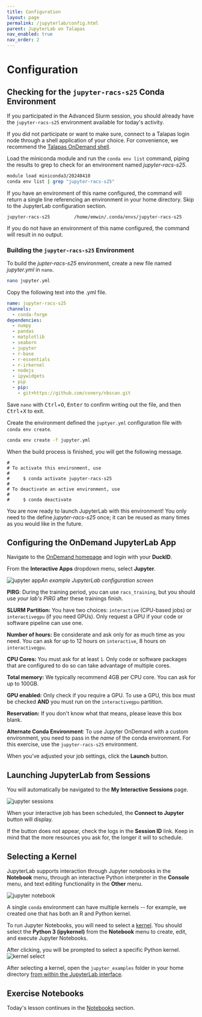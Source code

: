 ```yaml
---
title: Configuration
layout: page
permalink: /jupyterlab/config.html
parent: JupyterLab on Talapas
nav_enabled: true
nav_order: 2
---
```


# Configuration

## Checking for the `jupyter-racs-s25` Conda Environment
If you participated in the Advanced Slurm session, you should already have the `jupyter-racs-s25` environment available for today's activity. 

If you did not participate or want to make sure, connect to a Talapas login node through a shell application of your choice.
For convenience, we recommend the [Talapas OnDemand shell](https://ondemand.talapas.uoregon.edu/pun/sys/shell/ssh/login1.talapas.uoregon.edu).

Load the miniconda module and run the `conda env list` command, piping the results to grep to check for an environment named *jupyter-racs-s25*.

```bash
module load miniconda3/20240410
conda env list | grep "jupyter-racs-s25"
```

If you have an environment of this name configured, the command will return a single line referencing an environment in your home directory. Skip to the JupyterLab configuration section.

```output
jupyter-racs-s25         /home/emwin/.conda/envs/jupyter-racs-s25
```


If you do not have an environment of this name configured, the command will result in no output. 

### Building the `jupyter-racs-s25` Environment 

To build the *jupter-racs-s25* environment, create a new file named *jupyter.yml* in `nano`.

```bash
nano jupyter.yml
```

Copy the following text into the .yml file.
```yml
name: jupyter-racs-s25
channels:
  - conda-forge
dependencies:
  - numpy
  - pandas
  - matplotlib
  - seaborn
  - jupyter
  - r-base
  - r-essentials
  - r-irkernel
  - nodejs
  - ipywidgets
  - pip
  - pip:
    - git+https://github.com/conery/nbscan.git
```

Save `nano` with <kbd>Ctrl</kbd>+<kbd>O</kbd>, <kbd>Enter</kbd> to confirm writing out the file, and then <kbd>Ctrl</kbd>+<kbd>X</kbd> to exit.

Create the environment defined the `juptyer.yml` configuration file with `conda env create`.

```bash
conda env create -f jupyter.yml
```

When the build process is finished, you will get the following message.

```output
#                                                               
# To activate this environment, use                             
#                     
#     $ conda activate jupyter-racs-s25
#
# To deactivate an active environment, use
#
#     $ conda deactivate
```

You are now ready to launch JupyterLab with this environment! 
You only need to the define *jupyter-racs-s25* once; it can be reused as many times as you would like in the future.

## Configuring the OnDemand JupyterLab App

Navigate to the [OnDemand homepage](https://ondemand.talapas.uoregon.edu/pun/sys/dashboard) and login with your **DuckID**.

From the **Interactive Apps** dropdown menu, select **Jupyter**.

![jupyter app](../images/jupyter-config.png)*An example JupyterLab configuration screen*

**PIRG**: During the training period, you can use `racs_training`, but you should use *your lab's PIRG* after these trainings finish.

**SLURM Partition:** You have two choices: `interactive` (CPU-based jobs) or `interactivegpu` (if you need GPUs). Only request a GPU if your code or software pipeline can use one.

**Number of hours:** Be considerate and ask only for as much time as you need. You can ask for up to 12 hours on `interactive`, 8 hours on `interactivegpu`.

**CPU Cores:** You must ask for at least `1`. Only code or software packages that are configured to do so can take advantage of multiple cores. 

**Total memory:** We typically recommend 4GB per CPU core. You can ask for up to 100GB.

**GPU enabled:** Only check if you require a GPU. To use a GPU, this box must be checked **AND** you must run on the `interactivegpu` partition.

**Reservation:** If you don't know what that means, please leave this box blank.

**Alternate Conda Environment**: To use Jupyter OnDemand with a custom environment, you need to pass in the *name* of the conda environment. For this exercise, use the `jupyter-racs-s25` environment.

When you've adjusted your job settings, click the **Launch** button.

## Launching JupyterLab from Sessions

You will automatically be navigated to the **My Interactive Sessions** page. 

![jupyter sessions](../images/jupyter-launch-menu.png)

When your interactive job has been scheduled, the **Connect to Jupyter** button will display.

If the button does not appear, check the logs in the **Session ID** link. Keep in mind that the more resources you ask for, the longer it will to schedule.

## Selecting a Kernel
JupyterLab supports interaction through Jupyter notebooks in the **Notebook** menu, through an interactive Python interpreter in the **Console** menu, and text editing functionality in the **Other** menu.

![jupyter notebook](../images/jupyter-notebook-launcher.png)

A single `conda` environment can have multiple kernels -- for example, we created one that has both an R and Python kernel. 

To run Jupyter Notebooks, you will need to select a [kernel](https://jupyterlab.readthedocs.io/en/stable/user/running.html). You should select the **Python 3 (ipykernel)** from the **Notebook** menu to create, edit, and execute Jupyter Notebooks.

After clicking, you will be prompted to select a specific Python kernel. 
![kernel select](../images/jupyter-kernel-select.png)

After selecting a kernel, open the `jupyter_examples` folder in your home directory [from within the JupyterLab interface](https://jupyterlab.readthedocs.io/en/stable/user/files.html).

## Exercise Notebooks

Today's lesson continues in the [Notebooks](../jupyterlab/notebooks.html) section.
